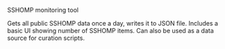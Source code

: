 SSHOMP monitoring tool

Gets all public SSHOMP data once a day, writes it to JSON file. Includes a basic UI showing number of SSHOMP items. Can also be used as a data source for curation scripts.
